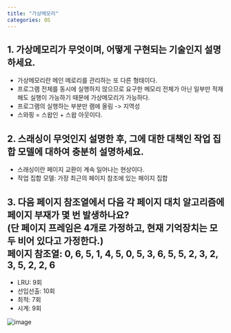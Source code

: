 ```yaml
---
title: "가상메모리"
categories: OS
---
```

## **1. 가상메모리가 무엇이며, 어떻게 구현되는 기술인지 설명하세요.**

 - 가상메모리란 메인 메로리를 관리하는 또 다른 형태이다.
 - 프로그램 전체를 동시에 실행하지 않으므로 요구한 메모리 전체가 아닌 일부만 적재해도 실행이 가능하기 때문에 가상메모리가 가능하다.
 - 프로그램의 실행하는 부분만 램에 올림 -> 지역성
 - 스와핑 = 스왑인 + 스왑 아웃이다.

## **2. 스래싱이 무엇인지 설명한 후, 그에 대한 대책인 작업 집합 모델에 대하여 충분히 설명하세요.**

  - 스래싱이란 페이지 교환이 계속 일어나는 현상이다.
  - 작업 집합 모델: 가장 최근의 페이지 참조에 있는 페이지 집합

## **3. 다음 페이지 참조열에서 다음 각 페이지 대치 알고리즘에 페이지 부재가 몇 번 발생하나요?<br/>(단 페이지 프레임은 4개로 가정하고, 현재 기억장치는 모두 비어 있다고 가정한다.)<br/>페이지 참조열: 0, 6, 5, 1, 4, 5, 0, 5, 3, 6, 5, 5, 2, 3, 2, 3, 5, 2, 2, 6**

  - LRU: 9회
  - 선입선출: 10회
  - 최적: 7회
  - 시계: 9회

![image](https://github.com/JYM0923/OS/assets/71661158/48c6f4e0-fba4-481a-889a-2ebf3642d004)

